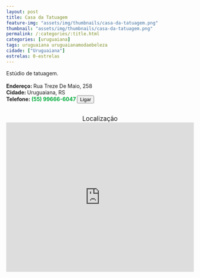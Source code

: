 ```yaml
---
layout: post
title: Casa da Tatuagem
feature-img: "assets/img/thumbnails/casa-da-tatuagem.png"
thumbnail: "assets/img/thumbnails/casa-da-tatuagem.png"
permalink: /:categories/:title.html
categories: [uruguaiana]
tags: uruguaiana uruguaianamodaebeleza
cidade: ["Uruguaiana"]
estrelas: 0-estrelas
---
```

Estúdio de tatuagem.<!-- more --><br/>
<br/>
<b>Endereço: </b>Rua Treze De Maio, 258<br />
<b>Cidade: </b>Uruguaiana, RS<br />
<b>Telefone: <span style="color: #00ab3a;">(55) 99666-6047</span> <a href="tel:55996666047"><button class="ligar">Ligar</button></a></b><br />
<br />
<div style="font-size: larger; text-align: center;">
Localização</div>
<iframe src="https://www.google.com/maps/embed?pb=!1m18!1m12!1m3!1d3463.1360860616583!2d-57.09157628489124!3d-29.773706281981628!2m3!1f0!2f0!3f0!3m2!1i1024!2i768!4f13.1!3m3!1m2!1s0x94535b372baab439%3A0xbcf36234ab40e5b9!2sR.+Treze+de+Maio%2C+258+-+Centro%2C+Uruguaiana+-+RS%2C+97500-601!5e0!3m2!1spt-BR!2sbr!4v1524363497471" width="100%" height="400" frameborder="0" style="border:0" allowfullscreen></iframe>

